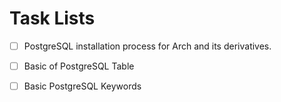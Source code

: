# Task Lists
- [ ] PostgreSQL installation process for Arch and its derivatives.
- [ ] Basic of PostgreSQL Table
- [ ] Basic PostgreSQL Keywords

